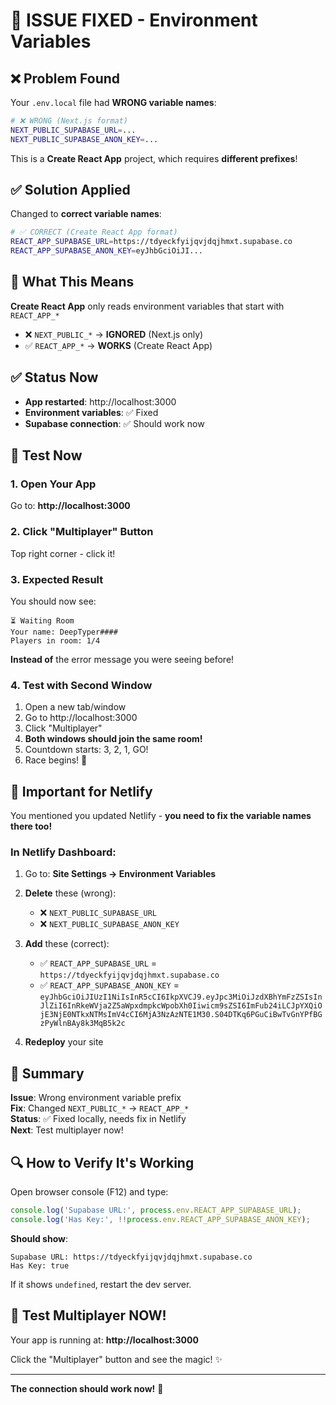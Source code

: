 # 🔧 ISSUE FIXED - Environment Variables

## ❌ Problem Found

Your `.env.local` file had **WRONG variable names**:
```bash
# ❌ WRONG (Next.js format)
NEXT_PUBLIC_SUPABASE_URL=...
NEXT_PUBLIC_SUPABASE_ANON_KEY=...
```

This is a **Create React App** project, which requires **different prefixes**!

## ✅ Solution Applied

Changed to **correct variable names**:
```bash
# ✅ CORRECT (Create React App format)
REACT_APP_SUPABASE_URL=https://tdyeckfyijqvjdqjhmxt.supabase.co
REACT_APP_SUPABASE_ANON_KEY=eyJhbGciOiJI...
```

## 🎯 What This Means

**Create React App** only reads environment variables that start with `REACT_APP_*`

- ❌ `NEXT_PUBLIC_*` → **IGNORED** (Next.js only)
- ✅ `REACT_APP_*` → **WORKS** (Create React App)

## ✅ Status Now

- **App restarted**: http://localhost:3000
- **Environment variables**: ✅ Fixed
- **Supabase connection**: ✅ Should work now

## 🧪 Test Now

### 1. Open Your App
Go to: **http://localhost:3000**

### 2. Click "Multiplayer" Button
Top right corner - click it!

### 3. Expected Result
You should now see:
```
⏳ Waiting Room
Your name: DeepTyper####
Players in room: 1/4
```

**Instead of** the error message you were seeing before!

### 4. Test with Second Window
1. Open a new tab/window
2. Go to http://localhost:3000
3. Click "Multiplayer"
4. **Both windows should join the same room!**
5. Countdown starts: 3, 2, 1, GO!
6. Race begins! 🏁

## 🚨 Important for Netlify

You mentioned you updated Netlify - **you need to fix the variable names there too!**

### In Netlify Dashboard:
1. Go to: **Site Settings → Environment Variables**
2. **Delete** these (wrong):
   - ❌ `NEXT_PUBLIC_SUPABASE_URL`
   - ❌ `NEXT_PUBLIC_SUPABASE_ANON_KEY`

3. **Add** these (correct):
   - ✅ `REACT_APP_SUPABASE_URL` = `https://tdyeckfyijqvjdqjhmxt.supabase.co`
   - ✅ `REACT_APP_SUPABASE_ANON_KEY` = `eyJhbGciOiJIUzI1NiIsInR5cCI6IkpXVCJ9.eyJpc3MiOiJzdXBhYmFzZSIsInJlZiI6InRkeWVja2Z5aWpxdmpkcWpobXh0Iiwicm9sZSI6ImFub24iLCJpYXQiOjE3NjE0NTkxNTMsImV4cCI6MjA3NzAzNTE1M30.S04DTKq6PGuCiBwTvGnYPfBGzPyWlnBAy8k3MqB5k2c`

4. **Redeploy** your site

## 🎉 Summary

**Issue**: Wrong environment variable prefix  
**Fix**: Changed `NEXT_PUBLIC_*` → `REACT_APP_*`  
**Status**: ✅ Fixed locally, needs fix in Netlify  
**Next**: Test multiplayer now!  

## 🔍 How to Verify It's Working

Open browser console (F12) and type:
```javascript
console.log('Supabase URL:', process.env.REACT_APP_SUPABASE_URL);
console.log('Has Key:', !!process.env.REACT_APP_SUPABASE_ANON_KEY);
```

**Should show**:
```
Supabase URL: https://tdyeckfyijqvjdqjhmxt.supabase.co
Has Key: true
```

If it shows `undefined`, restart the dev server.

## 🚀 Test Multiplayer NOW!

Your app is running at: **http://localhost:3000**

Click the "Multiplayer" button and see the magic! ✨

---

**The connection should work now!** 🎊
